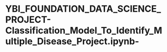 # YBI_FOUNDATION_DATA_SCIENCE_PROJECT-Classification_Model_To_Identify_Multiple_Disease_Project.ipynb-